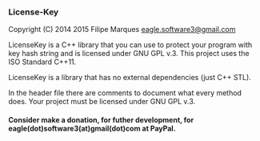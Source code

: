 ### License-Key

Copyright (C) 2014 2015 Filipe Marques eagle.software3@gmail.com

LicenseKey is a C++ library that you can use to protect your program with key hash string and is licensed under GNU GPL v.3.
This project uses the ISO Standard C++11.

LicenseKey is a library that has no external dependencies (just C++ STL).

In the header file there are comments to document what every method does.
Your project must be licensed under GNU GPL v.3.

#### Consider make a donation, for futher development, for eagle(dot)software3(at)gmail(dot)com at PayPal.
